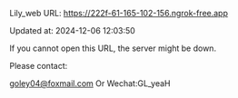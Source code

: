 Lily_web URL: https://222f-61-165-102-156.ngrok-free.app

Updated at: 2024-12-06 12:03:50

If you cannot open this URL, the server might be down.

Please contact: 

goley04@foxmail.com Or Wechat:GL_yeaH